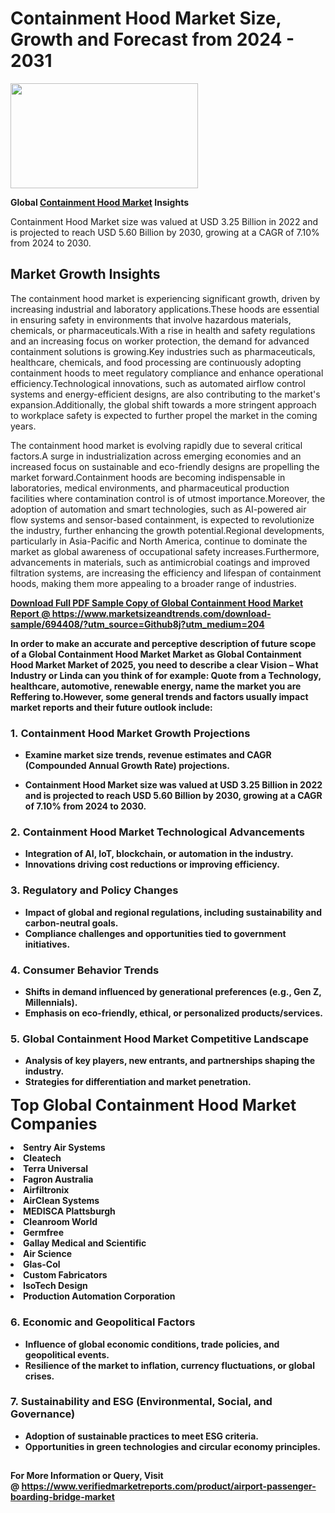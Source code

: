 <H1>Containment Hood Market Size, Growth and Forecast from 2024 - 2031</H1><img class="aligncenter size-medium wp-image-584254" src="https://thirdeyenews.in/wp-content/uploads/2024/09/Global-Market-Research-300x168.jpeg" alt="" width="300" height="168" /><p><strong>Global&nbsp;<a href="https://www.marketsizeandtrends.com/download-sample/694408/?utm_source=Github8j?utm_medium=204">Containment Hood Market</a> Insights</strong></p><p>Containment Hood Market size was valued at USD 3.25 Billion in 2022 and is projected to reach USD 5.60 Billion by 2030, growing at a CAGR of 7.10% from 2024 to 2030.</p><p><h2>Market Growth Insights</h2> <p>The containment hood market is experiencing significant growth, driven by increasing industrial and laboratory applications.These hoods are essential in ensuring safety in environments that involve hazardous materials, chemicals, or pharmaceuticals.With a rise in health and safety regulations and an increasing focus on worker protection, the demand for advanced containment solutions is growing.Key industries such as pharmaceuticals, healthcare, chemicals, and food processing are continuously adopting containment hoods to meet regulatory compliance and enhance operational efficiency.Technological innovations, such as automated airflow control systems and energy-efficient designs, are also contributing to the market's expansion.Additionally, the global shift towards a more stringent approach to workplace safety is expected to further propel the market in the coming years.</p> <p><strong><a href="sample-download-link"></a></strong></p> <p>The containment hood market is evolving rapidly due to several critical factors.A surge in industrialization across emerging economies and an increased focus on sustainable and eco-friendly designs are propelling the market forward.Containment hoods are becoming indispensable in laboratories, medical environments, and pharmaceutical production facilities where contamination control is of utmost importance.Moreover, the adoption of automation and smart technologies, such as AI-powered air flow systems and sensor-based containment, is expected to revolutionize the industry, further enhancing the growth potential.Regional developments, particularly in Asia-Pacific and North America, continue to dominate the market as global awareness of occupational safety increases.Furthermore, advancements in materials, such as antimicrobial coatings and improved filtration systems, are increasing the efficiency and lifespan of containment hoods, making them more appealing to a broader range of industries.</p> <p><strong><a href="get-more-link"></p><p><span class=""><strong>Download Full PDF Sample Copy of Global Containment Hood Market Report</strong> @ <a href="https://www.marketsizeandtrends.com/download-sample/694408/?utm_source=Github8j?utm_medium=204" target="_blank">https://www.marketsizeandtrends.com/download-sample/694408/?utm_source=Github8j?utm_medium=204</a></span></p><p>In order to make an accurate and perceptive description of future scope of a Global&nbsp;Containment Hood Market Market as Global&nbsp;Containment Hood Market Market of 2025, you need to describe a clear Vision &ndash; What Industry or Linda can you think of for example: Quote from a Technology, healthcare, automotive, renewable energy, name the market you are Reffering to.However, some general trends and factors usually impact market reports and their future outlook include:</p><h3>1.&nbsp;<strong>Containment Hood Market Growth Projections</strong></h3><ul><li>Examine market size trends, revenue estimates and CAGR (Compounded Annual Growth Rate) projections.</li><li><p>Containment Hood Market size was valued at USD 3.25 Billion in 2022 and is projected to reach USD 5.60 Billion by 2030, growing at a CAGR of 7.10% from 2024 to 2030.</p></li></ul><h3>2.&nbsp;<strong>Containment Hood Market Technological Advancements</strong></h3><ul><li>Integration of AI, IoT, blockchain, or automation in the industry.</li><li>Innovations driving cost reductions or improving efficiency.</li></ul><h3>3.&nbsp;<strong>Regulatory and Policy Changes</strong></h3><ul><li>Impact of global and regional regulations, including sustainability and carbon-neutral goals.</li><li>Compliance challenges and opportunities tied to government initiatives.</li></ul><h3>4.&nbsp;<strong>Consumer Behavior Trends</strong></h3><ul><li>Shifts in demand influenced by generational preferences (e.g., Gen Z, Millennials).</li><li>Emphasis on eco-friendly, ethical, or personalized products/services.</li></ul><h3>5.&nbsp;<strong>Global Containment Hood Market Competitive Landscape</strong></h3><ul><li>Analysis of key players, new entrants, and partnerships shaping the industry.</li><li>Strategies for differentiation and market penetration.</li></ul><p data-pm-slice="1 1 []"><span style="color: inherit; font-family: inherit; font-size: 25px;">Top Global Containment Hood Market Companies</span></p><div class="" data-test-id=""><p><li>Sentry Air Systems</li><li> Cleatech</li><li> Terra Universal</li><li> Fagron Australia</li><li> Airfiltronix</li><li> AirClean Systems</li><li> MEDISCA Plattsburgh</li><li> Cleanroom World</li><li> Germfree</li><li> Gallay Medical and Scientific</li><li> Air Science</li><li> Glas-Col</li><li> Custom Fabricators</li><li> IsoTech Design</li><li> Production Automation Corporation</li></p></div><h3>6.&nbsp;<strong>Economic and Geopolitical Factors</strong></h3><ul><li>Influence of global economic conditions, trade policies, and geopolitical events.</li><li>Resilience of the market to inflation, currency fluctuations, or global crises.</li></ul><h3>7.&nbsp;<strong>Sustainability and ESG (Environmental, Social, and Governance)</strong></h3><ul><li>Adoption of sustainable practices to meet ESG criteria.</li><li>Opportunities in green technologies and circular economy principles.</li></ul><h2><strong style="font-size: 14px;">For More Information or Query, Visit @&nbsp;</strong><a style="background-color: #ffffff; font-size: 14px;" href="https://www.marketsizeandtrends.com/report/containment-hood-market/" target="_blank">https://www.verifiedmarketreports.com/product/airport-passenger-boarding-bridge-market</a></h2>
